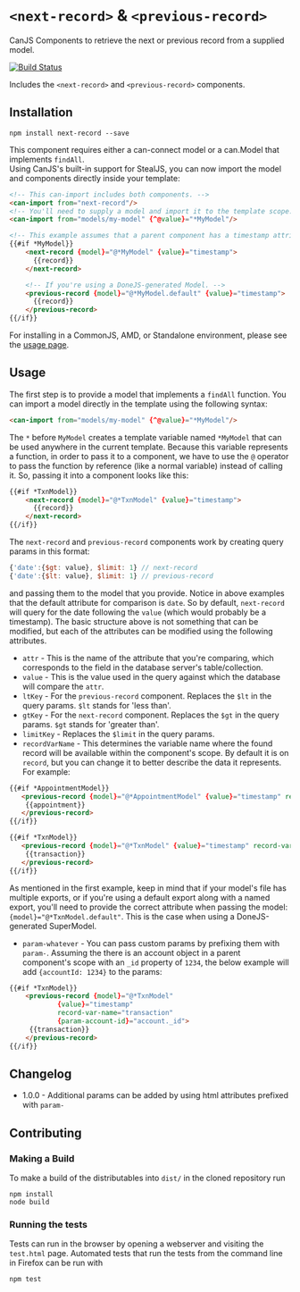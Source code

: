 # `<next-record>` & `<previous-record>`
CanJS Components to retrieve the next or previous record from a supplied model.

[![Build Status](https://travis-ci.org/icanjs/next-record.png?branch=master)](https://travis-ci.org/icanjs/next-record)

Includes the `<next-record>` and `<previous-record>` components.

## Installation

```
npm install next-record --save
```

This component requires either a can-connect model or a can.Model that implements `findAll`.  
Using CanJS's built-in support for StealJS, you can now import the model and components directly inside your template:

```html
<!-- This can-import includes both components. -->
<can-import from="next-record"/>
<!-- You'll need to supply a model and import it to the template scope. -->
<can-import from="models/my-model" {^@value}="*MyModel"/>

<!-- This example assumes that a parent component has a timestamp attribute. -->
{{#if *MyModel}}
	<next-record {model}="@*MyModel" {value}="timestamp">
	  {{record}}
	</next-record>

	<!-- If you're using a DoneJS-generated Model. -->
	<previous-record {model}="@*MyModel.default" {value}="timestamp">
	  {{record}}
	</previous-record>
{{/if}}
```

For installing in a CommonJS, AMD, or Standalone environment, please see the [usage page](./usage.md).

## Usage

The first step is to provide a model that implements a `findAll` function.  You can import a model directly in the template using the following syntax:

```html
<can-import from="models/my-model" {^@value}="*MyModel"/>
```

The `*` before `MyModel` creates a template variable named `*MyModel` that can be used anywhere in the current template.  Because this variable represents a function, in order to pass it to a component, we have to use the `@` operator to pass the function by reference (like a normal variable) instead of calling it. So, passing it into a component looks like this:

```html
{{#if *TxnModel}}
	<next-record {model}="@*TxnModel" {value}="timestamp">
	  {{record}}
	</next-record>
{{/if}}
```

The `next-record` and `previous-record` components work by creating query params in this format:

```js
{'date':{$gt: value}, $limit: 1} // next-record
{'date':{$lt: value}, $limit: 1} // previous-record
```

and passing them to the model that you provide.  Notice in above examples that the default attribute for comparison is `date`.  So by default, `next-record` will query for the date following the `value` (which would probably be a timestamp).  The basic structure above is not something that can be modified, but each of the attributes can be modified using the following attributes.

 * `attr` - This is the name of the attribute that you're comparing, which corresponds to the field in the database server's table/collection.
 * `value` - This is the value used in the query against which the database will compare the `attr`.
 * `ltKey` - For the `previous-record` component. Replaces the `$lt` in the query params.  `$lt` stands for 'less than'.
 * `gtKey` - For the `next-record` component. Replaces the `$gt` in the query params. `$gt` stands for 'greater than'.
 * `limitKey` - Replaces the `$limit` in the query params.
 * `recordVarName` - This determines the variable name where the found record will be available within the component's scope.  By default it is on `record`, but you can change it to better describe the data it represents. For example:

 ```html
 {{#if *AppointmentModel}}
	<previous-record {model}="@*AppointmentModel" {value}="timestamp" record-var-name="appointment">
	 {{appointment}}
	</previous-record>
{{/if}}

{{#if *TxnModel}}
	<previous-record {model}="@*TxnModel" {value}="timestamp" record-var-name="transaction">
	 {{transaction}}
	</previous-record>
{{/if}}
 ```

As mentioned in the first example, keep in mind that if your model's file has multiple exports, or if you're using a default export along with a named export, you'll need to provide the correct attribute when passing the model: `{model}="@*TxnModel.default"`.  This is the case when using a DoneJS-generated SuperModel.

* `param-whatever` - You can pass custom params by prefixing them with `param-`.  Assuming the there is an account object in a parent component's scope with an `_id` property of `1234`, the below example will add `{accountId: 1234}` to the params:

```html
{{#if *TxnModel}}
	<previous-record {model}="@*TxnModel"
			{value}="timestamp"
			record-var-name="transaction"
			{param-account-id}="account._id">
	 {{transaction}}
	</previous-record>
{{/if}}
```

## Changelog

- 1.0.0 - Additional params can be added by using html attributes prefixed with `param-`

## Contributing

### Making a Build

To make a build of the distributables into `dist/` in the cloned repository run

```
npm install
node build
```

### Running the tests

Tests can run in the browser by opening a webserver and visiting the `test.html` page.
Automated tests that run the tests from the command line in Firefox can be run with

```
npm test
```
